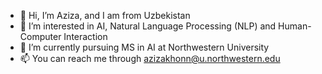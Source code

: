 - 👋 Hi, I’m Aziza, and I am from Uzbekistan
- 👀 I’m interested in AI, Natural Language Processing (NLP) and Human-Computer Interaction
- 🌱 I’m currently pursuing MS in AI at Northwestern University
- 📫 You can reach me through azizakhonn@u.northwestern.edu

<!---
azizakhonn/azizakhonn is a ✨ special ✨ repository because its `README.md` (this file) appears on your GitHub profile.
You can click the Preview link to take a look at your changes.
--->
